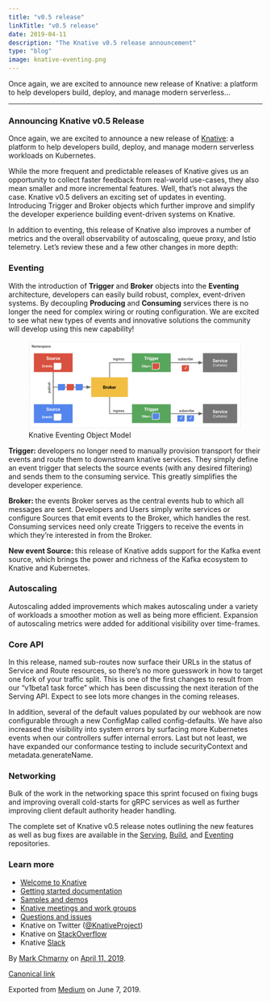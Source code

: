```yaml
---
title: "v0.5 release"
linkTitle: "v0.5 release"
date: 2019-04-11
description: "The Knative v0.5 release announcement"
type: "blog"
image: knative-eventing.png
---
```


<body>
<article class="h-entry">
<section data-field="subtitle" class="p-summary">
Once again, we are excited to announce new release of Knative: a
platform to help developers build, deploy, and manage modern serverless…
</section>
<section data-field="body" class="e-content">
<section name="3f42" class="section section--body section--first section--last" >
<div class="section-divider"><hr class="section-divider" /></div>
<div class="section-content">
<div class="section-inner sectionLayout--insetColumn">
<h3 name="da2e" id="da2e" class="graf graf--h3 graf--leading graf--title" >
Announcing Knative v0.5 Release
</h3>
<p name="bc75" id="bc75" class="graf graf--p graf-after--h3">
Once again, we are excited to announce a new release of
<a href="https://www.knative.dev/" data-href="https://www.knative.dev/" class="markup--anchor markup--p-anchor" rel="noopener" target="_blank" >Knative</a >: a platform to help developers build, deploy, and manage modern serverless workloads on Kubernetes. </p>
<p name="dd43" id="dd43" class="graf graf--p graf-after--p"> While the more frequent and predictable releases of Knative gives us an opportunity to collect faster feedback from real-world use-cases, they also mean smaller and more incremental features. Well, that’s not always the case. Knative v0.5 delivers an exciting set of updates in eventing. Introducing Trigger and Broker objects which further improve and simplify the developer experience building event-driven systems on Knative. </p>
<p name="3634" id="3634" class="graf graf--p graf-after--p"> In addition to eventing, this release of Knative also improves a number of metrics and the overall observability of autoscaling, queue proxy, and Istio telemetry. Let’s review these and a few other changes in more depth: </p>
<h3 name="e284" id="e284" class="graf graf--h3 graf-after--p"> Eventing </h3>
<p name="b67b" id="b67b" class="graf graf--p graf-after--h3"> With the introduction of <strong class="markup--strong markup--p-strong">Trigger</strong> and <strong class="markup--strong markup--p-strong">Broker</strong> objects into the <strong class="markup--strong markup--p-strong" >Eventing</strong > architecture, developers can easily build robust, complex, event-driven systems. By decoupling <strong class="markup--strong markup--p-strong" >Producing</strong > and <strong class="markup--strong markup--p-strong" >Consuming</strong > services there is no longer the need for complex wiring or routing configuration. We are excited to see what new types of events and innovative solutions the community will develop using this new capability! </p>
<figure name="b2df" id="b2df" class="graf graf--figure graf-after--p" >
<div class="aspectRatioPlaceholder is-locked" style="max-width: 700px; max-height: 291px;" >
<div class="aspectRatioPlaceholder-fill" ></div>
<img class="graf-image" data-image-id="knative-eventing.png" data-width="2586" data-height="1076" data-is-featured="true" src="/blog/images/knative-eventing.png" />
</div>
<figcaption class="imageCaption">
Knative Eventing Object Model
</figcaption>
</figure>
<p name="dafe" id="dafe" class="graf graf--p graf-after--figure">
<strong class="markup--strong markup--p-strong" >Trigger: </strong >developers no longer need to manually provision transport for their events and route them to downstream knative services. They simply define an event trigger that selects the source events (with any desired filtering) and sends them to the consuming service. This greatly simplifies the developer experience. </p>
<p name="ad1c" id="ad1c" class="graf graf--p graf-after--p"> <strong class="markup--strong markup--p-strong">Broker: </strong >the events Broker serves as the central events hub to which all messages are sent. Developers and Users simply write services or configure Sources that emit events to the Broker, which handles the rest. Consuming services need only create Triggers to receive the events in which they’re interested in from the Broker. </p>
<p name="cfe0" id="cfe0" class="graf graf--p graf-after--p"> <strong class="markup--strong markup--p-strong" >New event Source: </strong >this release of Knative adds support for the Kafka event source, which brings the power and richness of the Kafka ecosystem to Knative and Kubernetes. </p>

<h3 name="1397" id="1397" class="graf graf--h3 graf-after--p"> Autoscaling </h3> <p name="112e" id="112e" class="graf graf--p graf-after--h3"> Autoscaling added improvements which makes autoscaling under a variety of workloads a smoother motion as well as being more efficient. Expansion of autoscaling metrics were added for additional visibility over time-frames. </p>

<h3 name="65a6" id="65a6" class="graf graf--h3 graf-after--p"> Core API </h3> <p name="dbe8" id="dbe8" class="graf graf--p graf-after--h3"> In this release, named sub-routes now surface their URLs in the status of Service and Route resources, so there’s no more guesswork in how to target one fork of your traffic split. This is one of the first changes to result from our “v1beta1 task force” which has been discussing the next iteration of the Serving API. Expect to see lots more changes in the coming releases. </p>

<p name="48d8" id="48d8" class="graf graf--p graf-after--p"> In addition, several of the default values populated by our webhook are now configurable through a new ConfigMap called config-defaults. We have also increased the visibility into system errors by surfacing more Kubernetes events when our controllers suffer internal errors. Last but not least, we have expanded our conformance testing to include securityContext and metadata.generateName. </p>

<h3 name="f9b0" id="f9b0" class="graf graf--h3 graf-after--p"> Networking </h3> <p name="7e4b" id="7e4b" class="graf graf--p graf-after--h3"> Bulk of the work in the networking space this sprint focused on fixing bugs and improving overall cold-starts for gRPC services as well as further improving client default authority header handling. </p>

<p name="3590" id="3590" class="graf graf--p graf-after--p"> The complete set of Knative v0.5 release notes outlining the new features as well as bug fixes are available in the <a href="https://github.com/knative/serving/releases/tag/v0.5.0" data-href="https://github.com/knative/serving/releases/tag/v0.5.0" class="markup--anchor markup--p-anchor" rel="noopener" target="_blank" >Serving</a >, <a href="https://github.com/knative/build/releases/tag/v0.5.0" data-href="https://github.com/knative/build/releases/tag/v0.5.0" class="markup--anchor markup--p-anchor" rel="noopener" target="_blank" >Build</a >, and <a href="https://github.com/knative/eventing/releases/tag/v0.5.0" data-href="https://github.com/knative/eventing/releases/tag/v0.5.0" class="markup--anchor markup--p-anchor" rel="noopener" target="_blank" >Eventing</a > repositories. </p>

<h3 name="813d" id="813d" class="graf graf--h3 graf-after--p"> Learn more </h3>

<ul class="postList">

<li name="c00d" id="c00d" class="graf graf--li graf-after--h3"> <a href="https://github.com/knative/docs#welcome-to-knative" data-href="https://github.com/knative/docs#welcome-to-knative" class="markup--anchor markup--li-anchor" rel="nofollow noopener noopener noopener noopener" target="_blank" >Welcome to Knative</a > </li>

<li name="d88a" id="d88a" class="graf graf--li graf-after--li"> <a href="https://knative.dev/docs/" target="_blank" >Getting started documentation</a > </li>

<li name="a9ca" id="a9ca" class="graf graf--li graf-after--li"> <a href="https://knative.dev/docs/samples/" target="_blank" >Samples and demos</a > </li>

<li name="fe75" id="fe75" class="graf graf--li graf-after--li">
  <a href="https://knative.dev/community/contributing/" target="_blank">Knative meetings and work groups</a>
</li>


<li name="cf03" id="cf03" class="graf graf--li graf-after--li"> <a href="https://knative.dev/docs/community/" target="_blank" >Questions and issues</a > </li>

<li name="19ce" id="19ce" class="graf graf--li graf-after--li"> Knative on Twitter (<a href="https://twitter.com/KnativeProject" data-href="https://twitter.com/KnativeProject" class="markup--anchor markup--li-anchor" rel="nofollow noopener noopener noopener noopener" target="_blank" >@KnativeProject</a >) </li>

<li name="5fcb" id="5fcb" class="graf graf--li graf-after--li"> Knative on <a href="https://stackoverflow.com/questions/tagged/knative" data-href="https://stackoverflow.com/questions/tagged/knative" class="markup--anchor markup--li-anchor" rel="nofollow noopener noopener noopener noopener" target="_blank" >StackOverflow</a > </li>

<li name="3813" id="3813" class="graf graf--li graf-after--li graf--trailing" > Knative <a href="https://slack.knative.dev/" data-href="https://slack.knative.dev/" class="markup--anchor markup--li-anchor" rel="nofollow noopener noopener noopener noopener" target="_blank" >Slack</a > </li>

</ul>

</div>

</div>

</section>

</section>

<footer>

<p> By <a href="https://medium.com/@mchmarny_google" class="p-author h-card" >Mark Chmarny</a > on <a href="https://medium.com/p/cfe646ca8e30" ><time class="dt-published" datetime="2019-04-11T14:30:40.853Z" >April 11, 2019</time ></a >. </p>

<p> <a href="https://medium.com/@mchmarny_google/announcing-knative-v0-5-release-cfe646ca8e30" class="p-canonical" >Canonical link</a > </p>

<p> Exported from <a href="https://medium.com">Medium</a> on June 7, 2019. </p>

</footer>

</article>
